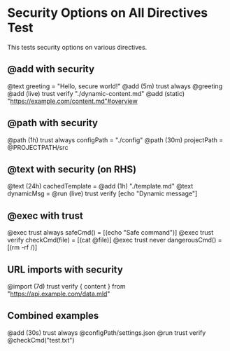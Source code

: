 # Security Options on All Directives Test

This tests security options on various directives.

## @add with security
@text greeting = "Hello, secure world!"
@add (5m) trust always @greeting
@add (live) trust verify "./dynamic-content.md"
@add (static) "https://example.com/content.md"#overview

## @path with security
@path (1h) trust always configPath = "./config"
@path (30m) projectPath = @PROJECTPATH/src

## @text with security (on RHS)
@text (24h) cachedTemplate = @add (1h) "./template.md"
@text dynamicMsg = @run (live) trust verify [echo "Dynamic message"]

## @exec with trust
@exec trust always safeCmd() = [(echo "Safe command")]
@exec trust verify checkCmd(file) = [(cat @file)]
@exec trust never dangerousCmd() = [(rm -rf /)]

## URL imports with security
@import (7d) trust verify { content } from "https://api.example.com/data.mld"

## Combined examples
@add (30s) trust always @configPath/settings.json
@run trust verify @checkCmd("test.txt")